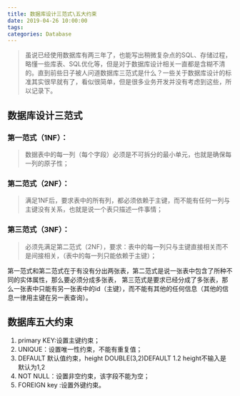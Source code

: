 ```yaml
---
title: 数据库设计三范式\五大约束
date: 2019-04-26 10:00:00
tags:
categories: Database
---
```


> 虽说已经使用数据库有两三年了，也能写出稍微复杂点的SQL、存储过程，略懂一些库表、SQL优化等，但是对于数据库设计相关一直都是含糊不清的。直到前些日子被人问道数据库三范式是什么？一些关于数据库设计的标准其实很早就有了，看似很简单，但是很多业务开发并没有考虑到这些，所以记录下。

<!-- more -->
## 数据库设计三范式
### 第一范式（1NF）：
> 数据表中的每一列（每个字段）必须是不可拆分的最小单元，也就是确保每一列的原子性；

### 第二范式（2NF）：
> 满足1NF后，要求表中的所有列，都必须依赖于主键，而不能有任何一列与主键没有关系，也就是说一个表只描述一件事情；

### 第三范式（3NF）：
> 必须先满足第二范式（2NF），要求：表中的每一列只与主键直接相关而不是间接相关，（表中的每一列只能依赖于主键）；

第一范式和第二范式在于有没有分出两张表，第二范式是说一张表中包含了所种不同的实体属性，那么要必须分成多张表， 第三范式是要求已经分成了多张表，那么一张表中只能有另一张表中的id（主键），而不能有其他的任何信息（其他的信息一律用主键在另一表查询）。

## 数据库五大约束
1. primary KEY:设置主键约束；
2. UNIQUE：设置唯一性约束，不能有重复值；
3. DEFAULT 默认值约束，height DOUBLE(3,2)DEFAULT 1.2 height不输入是默认为1,2
4. NOT NULL：设置非空约束，该字段不能为空；
5. FOREIGN key :设置外键约束。